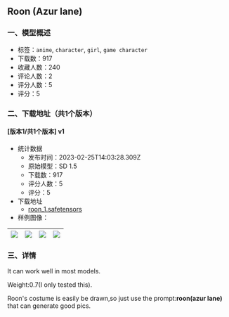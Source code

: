 ## Roon (Azur lane)
### 一、模型概述

- 标签：`anime`, `character`, `girl`, `game character`
- 下载数：917
- 收藏人数：240
- 评论人数：2
- 评分人数：5
- 评分：5

### 二、下载地址（共1个版本）

#### [版本1/共1个版本] v1

- 统计数据
  - 发布时间：2023-02-25T14:03:28.309Z
  - 原始模型：SD 1.5
  - 下载数：917
  - 评分人数：5
  - 评分：5
- 下载地址
  - [roon_1.safetensors](https://civitai.com/api/download/models/15261)
- 样例图像：

| <img src="https://image.civitai.com/xG1nkqKTMzGDvpLrqFT7WA/c99bef8f-7ed7-4440-0ae4-732d064a4c00/width=450/150670.jpeg" /> | <img src="https://image.civitai.com/xG1nkqKTMzGDvpLrqFT7WA/b6309a13-af27-45d7-e42f-11cb3a5bd000/width=450/150675.jpeg" /> | <img src="https://image.civitai.com/xG1nkqKTMzGDvpLrqFT7WA/896aca43-8441-49b1-07b6-77a493e35600/width=450/150674.jpeg" /> | <img src="https://image.civitai.com/xG1nkqKTMzGDvpLrqFT7WA/e1aa72ef-a0f5-4a08-26d3-e6af0f3a3600/width=450/150673.jpeg" /> |
| ---- | ---- | ---- | ---- |


### 三、详情
<p>It can work well in most models.</p><p>Weight:0.7(I only tested this).</p><p>Roon's costume is easily be drawn,so just use the prompt:<strong>roon(azur lane) </strong>that can generate good pics.</p>
